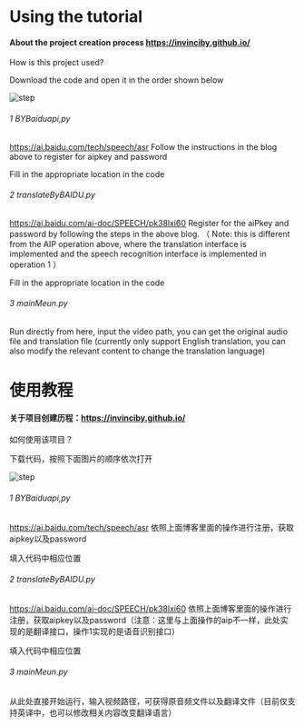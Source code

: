 #  Using the tutorial 

####  About the project creation process https://invinciby.github.io/

 How is this project used? 

 Download the code and open it in the order shown below 

![step](https://user-images.githubusercontent.com/78719936/144977406-a9846b39-5ed6-46ca-ba3f-db19bc2c0b7b.png)


###### 1 BYBaiduapi,py

https://ai.baidu.com/tech/speech/asr Follow the instructions in the blog above to register for aipkey and password 

 Fill in the appropriate location in the code 

###### 2 translateByBAIDU.py

https://ai.baidu.com/ai-doc/SPEECH/pk38lxi60 Register for the aiPkey and password by following the steps in the above blog. （ Note: this is different from the AIP operation above, where the translation interface is implemented and the speech recognition interface is implemented in operation 1 ）

 Fill in the appropriate location in the code 

###### 3 mainMeun.py

 Run directly from here, input the video path, you can get the original audio file and translation file (currently only support English translation, you can also modify the relevant content to change the translation language) 



# 使用教程

#### 关于项目创建历程：https://invinciby.github.io/

如何使用该项目？

下载代码，按照下面图片的顺序依次打开

![step](https://user-images.githubusercontent.com/78719936/144977438-6d0a1437-9439-44ef-a1a0-c7ec36f850b1.png)


###### 1 BYBaiduapi,py

https://ai.baidu.com/tech/speech/asr 依照上面博客里面的操作进行注册，获取aipkey以及password

填入代码中相应位置

###### 2 translateByBAIDU.py

https://ai.baidu.com/ai-doc/SPEECH/pk38lxi60 依照上面博客里面的操作进行注册，获取aipkey以及password（注意：这里与上面操作的aip不一样，此处实现的是翻译接口，操作1实现的是语音识别接口）

填入代码中相应位置

###### 3 mainMeun.py

从此处直接开始运行，输入视频路径，可获得原音频文件以及翻译文件（目前仅支持英译中，也可以修改相关内容改变翻译语言）
